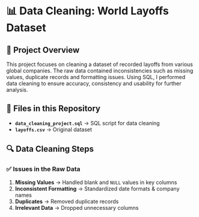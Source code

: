 # 📊 Data Cleaning: World Layoffs Dataset

## 📝 Project Overview  
This project focuses on cleaning a dataset of recorded layoffs from various global companies. The raw data contained inconsistencies such as missing values, duplicate records and formatting issues. Using SQL, I performed data cleaning to ensure accuracy, consistency and usability for further analysis.  

## 📂 Files in this Repository  
- **`data_cleaning_project.sql`** → SQL script for data cleaning  
- **`layoffs.csv`** → Original dataset  

## 🔍 Data Cleaning Steps  
### ✅ Issues in the Raw Data  
1. **Missing Values** → Handled blank and `NULL` values in key columns  
2. **Inconsistent Formatting** → Standardized date formats & company names  
3. **Duplicates** → Removed duplicate records  
4. **Irrelevant Data** → Dropped unnecessary columns  
